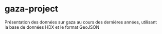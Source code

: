 # gaza-project
Présentation des données sur gaza au cours des dernières années, utilisant la base de données HDX et le format GeoJSON
